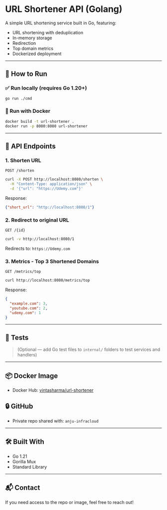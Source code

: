 # URL Shortener API (Golang)

A simple URL shortening service built in Go, featuring:

- URL shortening with deduplication
- In-memory storage
- Redirection
- Top domain metrics
- Dockerized deployment

---

## 🚀 How to Run

### ✅ Run locally (requires Go 1.20+)
```bash
go run ./cmd
```

### 🐳 Run with Docker
```bash
docker build -t url-shortener .
docker run -p 8080:8080 url-shortener
```

---

## 🔗 API Endpoints

### 1. Shorten URL
`POST /shorten`
```bash
curl -X POST http://localhost:8080/shorten \
  -H "Content-Type: application/json" \
  -d '{"url": "https://Udemy.com"}'
```
Response:
```json
{"short_url": "http://localhost:8080/1"}
```

### 2. Redirect to original URL
`GET /{id}`
```bash
curl -v http://localhost:8080/1
```
Redirects to: `https://Udemy.com`

### 3. Metrics - Top 3 Shortened Domains
`GET /metrics/top`
```bash
curl http://localhost:8080/metrics/top
```
Response:
```json
{
  "example.com": 3,
  "youtube.com": 2,
  "udemy.com": 1
}
```

---

## 🧪 Tests
> (Optional — add Go test files to `internal/` folders to test services and handlers)

---

## 📦 Docker Image
- Docker Hub: [vintasharma/url-shortener](https://hub.docker.com/r/vintasharma/url-shortener)

## 🔒 GitHub
- Private repo shared with: `anju-infracloud`

---

## 🛠 Built With
- Go 1.21
- Gorilla Mux
- Standard Library

---

## 📬 Contact
If you need access to the repo or image, feel free to reach out!
